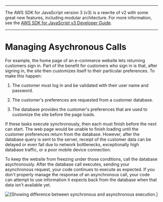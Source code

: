 --------

The AWS SDK for JavaScript version 3 \(v3\) is a rewrite of v2 with some great new features, including modular architecture\. For more information, see the [AWS SDK for JavaScript v3 Developer Guide](https://docs.aws.amazon.com/sdk-for-javascript/v3/developer-guide/welcome.html)\.

--------

# Managing Asychronous Calls<a name="making-asynchronous-calls"></a>

For example, the home page of an e\-commerce website lets returning customers sign in\. Part of the benefit for customers who sign in is that, after signing in, the site then customizes itself to their particular preferences\. To make this happen:

1. The customer must log in and be validated with their user name and password\.

1. The customer's preferences are requested from a customer database\.

1. The database provides the customer's preferences that are used to customize the site before the page loads\.

If these tasks execute synchronously, then each must finish before the next can start\. The web page would be unable to finish loading until the customer preferences return from the database\. However, after the database query is sent to the server, receipt of the customer data can be delayed or even fail due to network bottlenecks, exceptionally high database traffic, or a poor mobile device connection\.

To keep the website from freezing under those conditions, call the database asychronously\. After the database call executes, sending your asynchronous request, your code continues to execute as expected\. If you don't properly manage the response of an asynchronous call, your code can attempt to use information it expects back from the database when that data isn't available yet\.

![\[Showing difference between synchronous and asynchronous execution.\]](http://docs.aws.amazon.com/sdk-for-javascript/v2/developer-guide/images/async-vs-sync.png)